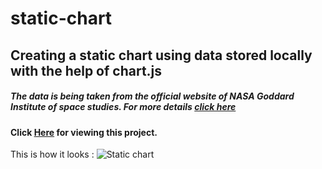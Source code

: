 #  static-chart
## Creating a static chart using data stored locally with the help of chart.js

##### The data is being taken from the official website of NASA Goddard Institute of space studies. For more details [click here](https://data.giss.nasa.gov/gistemp/)

#### Click [Here](https://anubhavcu.github.io/static-chart/) for viewing this project.

This is how it looks : 
![Static chart](https://github.com/anubhavcu/static-chart-/blob/master/chart.png)
